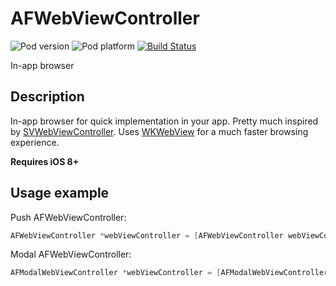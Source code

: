 AFWebViewController
===================
![Pod version](http://img.shields.io/cocoapods/v/AFWebViewController.svg?style=flat)
![Pod platform](http://img.shields.io/cocoapods/p/AFWebViewController.svg?style=flat)
[![Build Status](https://travis-ci.org/Fogh/AFWebViewController.svg?branch=master)](https://travis-ci.org/Fogh/AFWebViewController)

In-app browser

## Description

In-app browser for quick implementation in your app. Pretty much inspired by [SVWebViewController](https://github.com/TransitApp/SVWebViewController). 
Uses [WKWebView](https://developer.apple.com/library/IOs/documentation/WebKit/Reference/WKWebView_Ref/index.html) for a much faster browsing experience. 

**Requires iOS 8+**

## Usage example

Push AFWebViewController:
```objectivec
AFWebViewController *webViewController = [AFWebViewController webViewControllerWithAddress:@"https://google.com"];
```

Modal AFWebViewController:
```objectivec
AFModalWebViewController *webViewController = [AFModalWebViewController webViewControllerWithAddress:@"https://google.com"];
```

